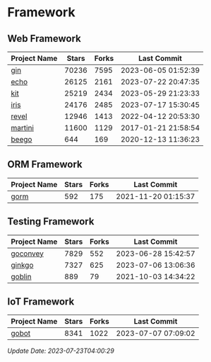 # Framework

## Web Framework
| Project Name | Stars | Forks | Last Commit |
| ------------ | ----- | ----- | ----------- |
| [gin](https://github.com/gin-gonic/gin) | 70236 | 7595 | 2023-06-05 01:52:39 |
| [echo](https://github.com/labstack/echo) | 26125 | 2161 | 2023-07-22 20:47:35 |
| [kit](https://github.com/go-kit/kit) | 25219 | 2434 | 2023-05-29 21:23:33 |
| [iris](https://github.com/kataras/iris) | 24176 | 2485 | 2023-07-17 15:30:45 |
| [revel](https://github.com/revel/revel) | 12946 | 1413 | 2022-04-12 20:53:30 |
| [martini](https://github.com/go-martini/martini) | 11600 | 1129 | 2017-01-21 21:58:54 |
| [beego](https://github.com/astaxie/beego) | 644 | 169 | 2020-12-13 11:36:23 |

## ORM Framework
| Project Name | Stars | Forks | Last Commit |
| ------------ | ----- | ----- | ----------- |
| [gorm](https://github.com/jinzhu/gorm) | 592 | 175 | 2021-11-20 01:15:37 |

## Testing Framework
| Project Name | Stars | Forks | Last Commit |
| ------------ | ----- | ----- | ----------- |
| [goconvey](https://github.com/smartystreets/goconvey) | 7829 | 552 | 2023-06-28 15:42:57 |
| [ginkgo](https://github.com/onsi/ginkgo) | 7327 | 625 | 2023-07-06 13:06:36 |
| [goblin](https://github.com/franela/goblin) | 889 | 79 | 2021-10-03 14:34:22 |

## IoT Framework
| Project Name | Stars | Forks | Last Commit |
| ------------ | ----- | ----- | ----------- |
| [gobot](https://github.com/hybridgroup/gobot) | 8341 | 1022 | 2023-07-07 07:09:02 |

*Update Date: 2023-07-23T04:00:29*
